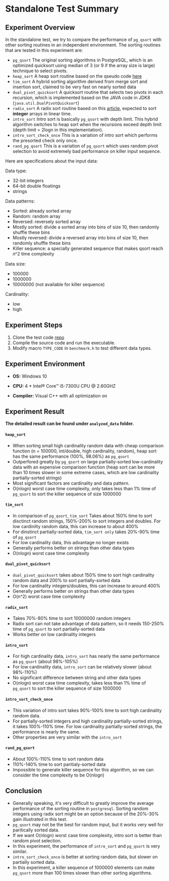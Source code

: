 # Standalone Test Summary

## Experiment Overview
In the standalone test, we try to compare the performance of ```pg_qsort``` with other sorting routines in an independent environment. The sorting routines that are tested in this experiment are:

- ```pg_qsort``` The original sorting algorithms in PostgreSQL, which is an optimized quicksort using median of 3 (or 9 if the array size is large) technique to select pivots.
- ```heap_sort``` A heap sort routine based on the qseudo code [here](https://en.wikipedia.org/wiki/Heapsort)
- ```tim_sort``` A hybrid sorting algorithm derived from merge sort and insertion sort, claimed to be very fast on nearly sorted data
- ```dual_pivot_quicksort``` A quicksort routine that selects two pivots in each recursion, which is implemented based on the JAVA code in JDK8 (```java.util.DualPivotQuicksort```)
- ```radix_sort``` A radix sort routine based on this [article](https://www.geeksforgeeks.org/radix-sort/), expected to sort **integer** arrays in linear time.
- ```intro_sort``` Intro sort is basically ```pg_qsort``` with depth limit. This hybrid algorithm switches to heap sort when the recursions exceed depth limit (depth limit = 2logn in this implementation).
- ```intro_sort_check_once``` This is a variation of intro sort which performs the presorted check only once.
- ```rand_pg_qsort``` This is a variation of ```pg_qsort``` which uses random pivot selection to avoid extremely bad performance on killer input sequence.

Here are specifications about the input data:

Data type: 
- 32-bit integers
- 64-bit double floatings
- strings

Data patterns:
- Sorted: already sorted array 
- Random: random array 
- Reversed: reversely sorted array 
- Mostly sorted: divide a sorted array into bins of size 10, then randomly shuffle these bins 
- Mostly reversed: divide a reversed array into bins of size 10, then randomly shuffle these bins 
- Killer sequence: a specially generated sequence that makes qsort reach 𝑛^2 time complexity 

Data size:

- 100000
- 1000000
- 10000000 (not available for killer sequence)

Cardinality:
- low
- high

## Experiment Steps
1. Clone the test code [repo](https://github.com/Strider-Alex/PostgreSQLSorting)  
2. Compile the source code and run the executable. 
3. Modify macro ```TYPE_CODE``` in ```benchmark.h``` to test different data types. 

## Experiment Environment
- **OS:** Windows 10

- **CPU:** 4 * Intel® Core™ i5-7300U CPU @ 2.60GHZ

- **Compiler:** Visual C++ with all optimization on

## Experiment Result
**The detailed result can be found under ```analyzed_data``` folder.**

#### ```heap_sort```
- When sorting small high cardinality random data with cheap comparison function (n = 100000, int/double, high cardinality, random), heap sort has the same performance (100%, 98.06%) as ```pg_qsort```
- Outperfored greatly by ```pg_qsort``` on large partially-sorted low-cardinality data with an expensive comparison function (heap sort can be more than 10 times slower in some extreme cases, which are low cardinality partially-sorted strings)
- Most significant factors are cardinality and data pattern.
- O(nlogn) worst case time complexity, only takes less than 1% time of ```pg_qsort``` to sort the killer sequence of size 1000000

#### ```tim_sort```
- In comparison of ```pg_qsort```, ```tim_sort``` Takes about 150% time to sort disctinct random strings, 150%-200% to sort integers and doubles. For low cardinilty random data, this can increase to about 400%
- For dinstinct partially-sorted data, ```tim_sort only``` takes 20%-90% time of ```pg_qsort```
- For low cardinality data, this advantage no longer exists
- Generally performs better on strings than other data types
- O(nlogn) worst case time complexity

#### ```dual_pivot_quicksort``` 

- ```dual_pivot_quicksort``` takes about 150% time to sort high cardinality random data and 200% to sort partially-sorted data
- For low cardinality integers/doubles, this can increase to around 400%
- Generally performs better on strings than other data types
- O(n^2) worst case time complexity

#### ```radix_sort```
- Takes 70%-80% time to sort 10000000 random integers
- Radix sort can not take advantage of data pattern, so it needs 150-250% time of ```pg_qsort``` to sort partially-sorted data
- Works better on low cardinality integers

#### ```intro_sort```
- For high cardinality data, ```intro_sort``` has nearly the same performance as ```pg_qsort``` (about 98%-105%)
- For low cardinality data, ```intro_sort``` can be relatively slower (about 98%-110%)
- No significant difference between string and other data types
- O(nlogn) worst case time complexity, takes less than 1% time of ```pg_qsort``` to sort the killer sequence of size 1000000

#### ```intro_sort_check_once```
- This variation of intro sort takes 90%-100% time to sort high cardinality random data.
- For partially-sorted integers and high cardinality partially-sorted strings, it takes 100%-110% time. For low cardinality partially-sorted strings, the performance is nearly the same.
- Other properties are very similar with the ```intro_sort```

#### ```rand_pg_qsort```
 - About 100%-110% time to sort random data
 - 110%-140% time to sort paritialy-sorted data
 - Impossible to generate killer sequence for this algorithm, so we can consider the time complexity to be O(nlogn)

## Conclusion

- Generally speaking, it's very difficult to greatly improve the average performance of the sorting routine in ```postgresql```. Sorting random integers using radix sort might be an option because of the 20%-30% gain illustrated in this test. 
- ```pg_qsort``` may not be the best for random input, but it works very well for paritically sorted data.
- If we want O(nlogn) worst case time complexity, intro sort is better than random pivot selection.
- In this experiment, the performance of ```intro_sort``` and ```pg_qsort``` is very similar.
- ```intro_sort_check_once``` is better at sorting random data, but slower on partially sorted data.
- In this experiment, a killer sequence of 1000000 elements can make ```pg_qsort``` more than 100 times slower than other sorting algorithms.
